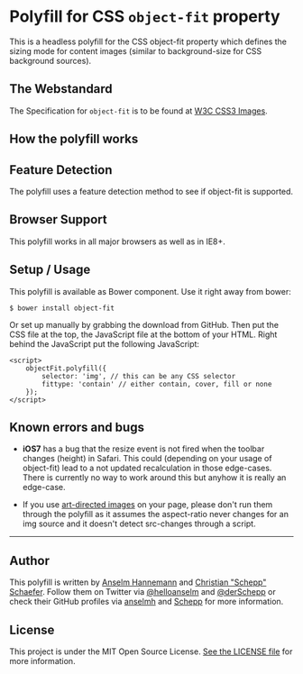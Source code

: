# Polyfill for CSS `object-fit` property

This is a headless polyfill for the CSS object-fit property which defines the sizing mode for content images (similar to background-size for CSS background sources).

## The Webstandard

The Specification for `object-fit` is to be found at [W3C CSS3 Images](http://www.w3.org/TR/css3-images/#the-object-fit).

## How the polyfill works

## Feature Detection

The polyfill uses a feature detection method to see if object-fit is supported.

## Browser Support

This polyfill works in all major browsers as well as in IE8+.

## Setup / Usage

This polyfill is available as Bower component. Use it right away from bower:

	$ bower install object-fit

Or set up manually by grabbing the download from GitHub.
Then put the CSS file at the top, the JavaScript file at the bottom of your HTML. Right behind the JavaScript put the following JavaScript:

	<script>
		objectFit.polyfill({
			selector: 'img', // this can be any CSS selector
			fittype: 'contain' // either contain, cover, fill or none
		});
	</script>


## Known errors and bugs

- **iOS7** has a bug that the resize event is not fired when the toolbar changes (height) in Safari. This could (depending on your usage of object-fit) lead to a not updated recalculation in those edge-cases. There is currently no way to work around this but anyhow it is really an edge-case.

- If you use [art-directed images](http://usecases.responsiveimages.org/#art-direction) on your page, please don't run them through the polyfill as it assumes the aspect-ratio never changes for an img source and it doesn't detect src-changes through a script.

----


## Author

This polyfill is written by [Anselm Hannemann](http://helloanselm.com/) and [Christian "Schepp" Schaefer](https://twitter.com/derSchepp). Follow them on Twitter via [@helloanselm](https://twitter.com/helloanselm) and [@derSchepp](https://twitter.com/derSchepp) or check their GitHub profiles via [anselmh](http://github.com/anselmh/) and [Schepp](http://github.com/Schepp/) for more information.

## License

This project is under the MIT Open Source License. [See the LICENSE file](LICENSE.md) for more information.
